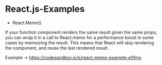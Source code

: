 # React.js-Examples


* React.Memo()

If your function component renders the same result given the same props, you can wrap it in a call to React.memo for a performance boost in some cases by memoizing the result. This means that React will skip rendering the component, and reuse the last rendered result.

Example -> https://codesandbox.io/s/react-memo-example-e0fmx
